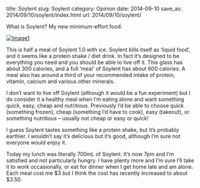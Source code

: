 title: Soylent
slug: Soylent
category: Opinion
date: 2014-09-10
save_as: 2014/09/10/soylent/index.html
url: 2014/09/10/soylent/

What is Soylent?  My new minimum-effort food.

[![Image1]({filename}/images/IMG_20140907_145716663-e1410307299376-266x300.jpeg)]({filename}/images/IMG_20140907_145716663.jpeg)

This is half a meal of Soylent 1.0 with ice. Soylent bills itself as ‘liquid food’, and it seems like a protein shake / diet drink. In fact it’s designed to be everything you need and you should be able to live off it. This glass has about 300 calories, and a full ‘meal’ of Soylent has about 600 calories. A meal also has around a third of your recommended intake of protein, vitamin, calcium and various other minerals.

I don’t want to live off Soylent (although it would be a fun experiment) but I do consider it a healthy meal when I’m eating alone and want something quick, easy, cheap and nutritious. Previously I’d be able to choose quick (something frozen), cheap (something I’d have to cook), easy (takeout), or something nutritious – usually not cheap or easy or quick!

I guess Soylent tastes something like a protein shake, but it’s probably earthier. I wouldn’t say it’s delicious but it’s good, although I’m sure not everyone would enjoy it.

Today my lunch was literally 700mL of Soylent. It’s now 7pm and I’m satisfied and not particularly hungry. I have plenty more and I’m sure I’ll take it to work occasionally, or eat for dinner when I get home late and am alone. Each meal cost me $3 but I think the cost has recently increased to about $3.50.
